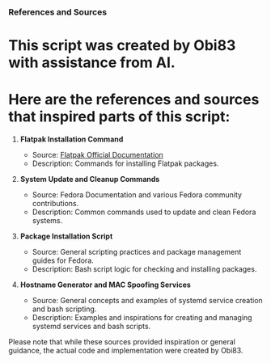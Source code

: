 ### References and Sources

# This script was created by Obi83 with assistance from AI. 
# Here are the references and sources that inspired parts of this script:

1. **Flatpak Installation Command**
   - Source: [Flatpak Official Documentation](https://docs.flatpak.org/en/latest/using-flatpak.html)
   - Description: Commands for installing Flatpak packages.
   
2. **System Update and Cleanup Commands**
   - Source: Fedora Documentation and various Fedora community contributions.
   - Description: Common commands used to update and clean Fedora systems.

3. **Package Installation Script**
   - Source: General scripting practices and package management guides for Fedora.
   - Description: Bash script logic for checking and installing packages.

4. **Hostname Generator and MAC Spoofing Services**
   - Source: General concepts and examples of systemd service creation and bash scripting.
   - Description: Examples and inspirations for creating and managing systemd services and bash scripts.

Please note that while these sources provided inspiration or general guidance, 
the actual code and implementation were created by Obi83.